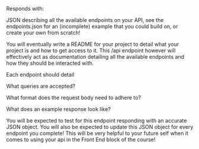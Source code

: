 Responds with:

JSON describing all the available endpoints on your API, see the endpoints.json for an (incomplete) example that you could build on, or create your own from scratch!

You will eventually write a README for your project to detail what your project is and how to get access to it. This /api endpoint however will effectively act as documentation detailing all the available endpoints and how they should be interacted with.

Each endpoint should detail

What queries are accepted?

What format does the request body need to adhere to?

What does an example response look like?

You will be expected to test for this endpoint responding with an accurate JSON object. You will also be expected to update this JSON object for every endpoint you complete! This will be very helpful to your future self when it comes to using your api in the Front End block of the course!